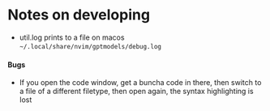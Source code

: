 # Notes on developing

* util.log prints to a file on macos `~/.local/share/nvim/gptmodels/debug.log`

#### Bugs
* If you open the code window, get a buncha code in there, then switch to a file of a different filetype, then open again, the syntax highlighting is lost
